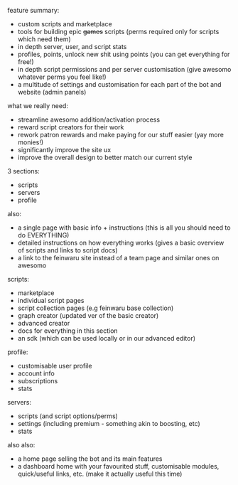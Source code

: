 feature summary:
- custom scripts and marketplace
- tools for building epic ~~games~~ scripts (perms required only for scripts which need them)
- in depth server, user, and script stats
- profiles, points, unlock new shit using points (you can get everything for free!)
- in depth script permissions and per server customisation (give awesomo whatever perms you feel like!)
- a multitude of settings and customisation for each part of the bot and website (admin panels)

what we really need:
- streamline awesomo addition/activation process
- reward script creators for their work
- rework patron rewards and make paying for our stuff easier (yay more monies!)
- significantly improve the site ux
- improve the overall design to better match our current style

3 sections:
- scripts
- servers
- profile

also:
- a single page with basic info + instructions (this is all you should need to do EVERYTHING)
- detailed instructions on how everything works (gives a basic overview of scripts and links to script docs)
- a link to the feinwaru site instead of a team page and similar ones on awesomo

scripts:
- marketplace
- individual script pages
- script collection pages (e.g feinwaru base collection)
- graph creator (updated ver of the basic creator)
- advanced creator
- docs for everything in this section
- an sdk (which can be used locally or in our advanced editor)

profile:
- customisable user profile
- account info
- subscriptions
- stats

servers:
- scripts (and script options/perms)
- settings (including premium - something akin to boosting, etc)
- stats

also also:
- a home page selling the bot and its main features
- a dashboard home with your favourited stuff, customisable modules, quick/useful links, etc. (make it actually useful this time)
